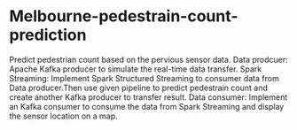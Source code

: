 # Melbourne-pedestrain-count-prediction
Predict pedestrian count based on the pervious sensor data.
Data prodcuer: Apache Kafka producer to simulate the real-time data transfer.
Spark Streaming: Implement Spark Structured Streaming to consumer data from Data producer.Then use given pipeline to predict pedestrain count and create another Kafka producer to transfer result.
Data consumer: Implement an Kafka consumer to consume the data from Spark Streaming and display the sensor location on a map.
